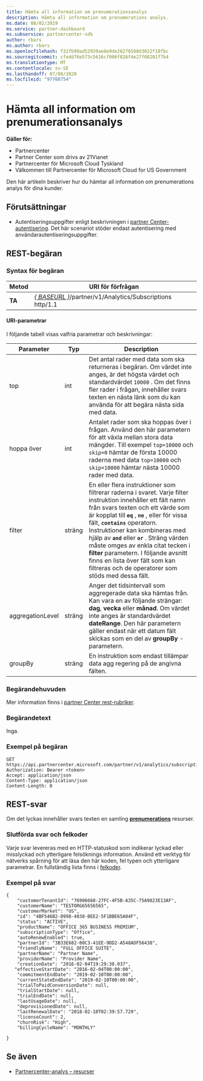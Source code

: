 ```yaml
---
title: Hämta all information om prenumerationsanalys
description: Hämta all information om prenumerations analys.
ms.date: 08/02/2019
ms.service: partner-dashboard
ms.subservice: partnercenter-sdk
author: rbars
ms.author: rbars
ms.openlocfilehash: f32fb99ad52939ae8e9de26276588d3022f18fbc
ms.sourcegitcommit: cfedd76e573c5616cf006f826f4e27f08281f7b4
ms.translationtype: MT
ms.contentlocale: sv-SE
ms.lasthandoff: 07/08/2020
ms.locfileid: "97768754"
---
```

# <a name="get-all-subscription-analytics-information"></a>Hämta all information om prenumerationsanalys

**Gäller för:**

- Partnercenter
- Partner Center som drivs av 21Vianet
- Partnercenter för Microsoft Cloud Tyskland
- Välkommen till Partnercenter för Microsoft Cloud for US Government

Den här artikeln beskriver hur du hämtar all information om prenumerations analys för dina kunder.

## <a name="prerequisites"></a>Förutsättningar

- Autentiseringsuppgifter enligt beskrivningen i [partner Center-autentisering](partner-center-authentication.md). Det här scenariot stöder endast autentisering med användarautentiseringsuppgifter.

## <a name="rest-request"></a>REST-begäran

### <a name="request-syntax"></a>Syntax för begäran

| Metod | URI för förfrågan |
|--------|-------------|
| **TA** | [*\{ BASEURL \}*](partner-center-rest-urls.md)/partner/v1/Analytics/Subscriptions http/1.1 |

#### <a name="uri-parameters"></a>URI-parametrar

I följande tabell visas valfria parametrar och beskrivningar:

| Parameter | Typ |  Description |
|-----------|------|--------------|
| top | int | Det antal rader med data som ska returneras i begäran. Om värdet inte anges, är det högsta värdet och standardvärdet `10000` . Om det finns fler rader i frågan, innehåller svars texten en nästa länk som du kan använda för att begära nästa sida med data. |
| hoppa över | int | Antalet rader som ska hoppas över i frågan. Använd den här parametern för att växla mellan stora data mängder. Till exempel `top=10000` och `skip=0` hämtar de första 10000 raderna med data `top=10000` och `skip=10000` hämtar nästa 10000 rader med data. |
| filter | sträng | En eller flera instruktioner som filtrerar raderna i svaret. Varje filter instruktion innehåller ett fält namn från svars texten och ett värde som är kopplat till **`eq`** , **`ne`** , eller för vissa fält, **`contains`** operatorn. Instruktioner kan kombineras med hjälp av **`and`** eller **`or`** . Sträng värden måste omges av enkla citat tecken i **filter** parametern. I följande avsnitt finns en lista över fält som kan filtreras och de operatorer som stöds med dessa fält. |
| aggregationLevel | sträng | Anger det tidsintervall som aggregerade data ska hämtas från. Kan vara en av följande strängar: **dag**, **vecka** eller **månad**. Om värdet inte anges är standardvärdet **dateRange**. Den här parametern gäller endast när ett datum fält skickas som en del av **groupBy** -parametern. |
| groupBy | sträng | En instruktion som endast tillämpar data agg regering på de angivna fälten. |

### <a name="request-headers"></a>Begärandehuvuden

Mer information finns i [partner Center rest-rubriker](headers.md).

### <a name="request-body"></a>Begärandetext

Inga.

### <a name="request-example"></a>Exempel på begäran

```http
GET https://api.partnercenter.microsoft.com/partner/v1/analytics/subscriptions
Authorization: Bearer <token>
Accept: application/json
Content-Type: application/json
Content-Length: 0
```

## <a name="rest-response"></a>REST-svar

Om det lyckas innehåller svars texten en samling [**prenumerations**](partner-center-analytics-resources.md#subscription-resource) resurser.

### <a name="response-success-and-error-codes"></a>Slutförda svar och felkoder

Varje svar levereras med en HTTP-statuskod som indikerar lyckad eller misslyckad och ytterligare felsöknings information. Använd ett verktyg för nätverks spårning för att läsa den här koden, fel typen och ytterligare parametrar. En fullständig lista finns i [felkoder](error-codes.md).

### <a name="response-example"></a>Exempel på svar

```http
{
    "customerTenantId": "76906668-27FC-4F5B-A35C-75A9823E13AF",
    "customerName": "TESTORG65656565",
    "customerMarket": "US",
    "id": "4BF546B2-8998-4838-BEE2-5F1BBE65A04F",
    "status": "ACTIVE",
    "productName": "OFFICE 365 BUSINESS PREMIUM",
    "subscriptionType": "Office",
    "autoRenewEnabled": true,
    "partnerId": "3B33E682-00C3-41EE-9DD2-A548ADF56438",
    "friendlyName": "FULL OFFICE SUITE",
    "partnerName": "Partner Name",
    "providerName": "Provider Name",
    "creationDate": "2016-02-04T19:29:38.037",
   "effectiveStartDate": "2016-02-04T00:00:00",
    "commitmentEndDate": "2019-02-10T00:00:00",
    "currentStateEndDate": "2019-02-10T00:00:00",
    "trialToPaidConversionDate": null,
    "trialStartDate": null,
    "trialEndDate": null,
    "lastUsageDate": null,
    "deprovisionedDate": null,
    "lastRenewalDate": "2018-02-10T02:39:57.729",
    "licenseCount": 2,
    "churnRisk": "High",
    "billingCycleName": "MONTHLY"

}
```

## <a name="see-also"></a>Se även

- [Partnercenter-analys – resurser](partner-center-analytics-resources.md)
